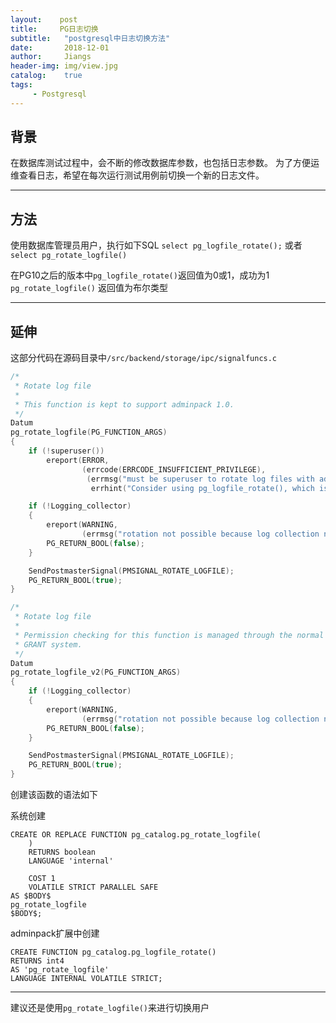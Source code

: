 ```yaml
---
layout:    post
title:     PG日志切换
subtitle:   "postgresql中日志切换方法"
date:       2018-12-01
author:     Jiangs
header-img: img/view.jpg
catalog:    true
tags:
     - Postgresql
---
```


## 背景
在数据库测试过程中，会不断的修改数据库参数，也包括日志参数。 
为了方便运维查看日志，希望在每次运行测试用例前切换一个新的日志文件。

---

## 方法

使用数据库管理员用户，执行如下SQL 
`select pg_logfile_rotate();` 或者 `select pg_rotate_logfile()`

在PG10之后的版本中`pg_logfile_rotate()`返回值为0或1，成功为1 
`pg_rotate_logfile()` 返回值为布尔类型

---

## 延伸
 
这部分代码在源码目录中`/src/backend/storage/ipc/signalfuncs.c`

```C
/*
 * Rotate log file
 *
 * This function is kept to support adminpack 1.0.
 */
Datum
pg_rotate_logfile(PG_FUNCTION_ARGS)
{
	if (!superuser())
		ereport(ERROR,
				(errcode(ERRCODE_INSUFFICIENT_PRIVILEGE),
				 (errmsg("must be superuser to rotate log files with adminpack 1.0"),
				  errhint("Consider using pg_logfile_rotate(), which is part of core, instead."))));

	if (!Logging_collector)
	{
		ereport(WARNING,
				(errmsg("rotation not possible because log collection not active")));
		PG_RETURN_BOOL(false);
	}

	SendPostmasterSignal(PMSIGNAL_ROTATE_LOGFILE);
	PG_RETURN_BOOL(true);
}

/*
 * Rotate log file
 *
 * Permission checking for this function is managed through the normal
 * GRANT system.
 */
Datum
pg_rotate_logfile_v2(PG_FUNCTION_ARGS)
{
	if (!Logging_collector)
	{
		ereport(WARNING,
				(errmsg("rotation not possible because log collection not active")));
		PG_RETURN_BOOL(false);
	}

	SendPostmasterSignal(PMSIGNAL_ROTATE_LOGFILE);
	PG_RETURN_BOOL(true);
}
```
创建该函数的语法如下

系统创建
```
CREATE OR REPLACE FUNCTION pg_catalog.pg_rotate_logfile(
	)
    RETURNS boolean
    LANGUAGE 'internal'

    COST 1
    VOLATILE STRICT PARALLEL SAFE
AS $BODY$
pg_rotate_logfile
$BODY$;
```


adminpack扩展中创建
```
CREATE FUNCTION pg_catalog.pg_logfile_rotate()
RETURNS int4
AS 'pg_rotate_logfile'
LANGUAGE INTERNAL VOLATILE STRICT;
```

----
建议还是使用`pg_rotate_logfile()`来进行切换用户